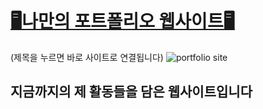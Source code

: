 # [🖥️나만의 포트폴리오 웹사이트🖥️](https://jaeyeong13.github.io/my-portfolio-website/)
(제목을 누르면 바로 사이트로 연결됩니다)
![portfolio site](https://github.com/jaeyeong13/my-portfolio-website/assets/141209201/6a1401b7-a7ad-4ebf-a49e-57f29867b20a)

## 지금까지의 제 활동들을 담은 웹사이트입니다
